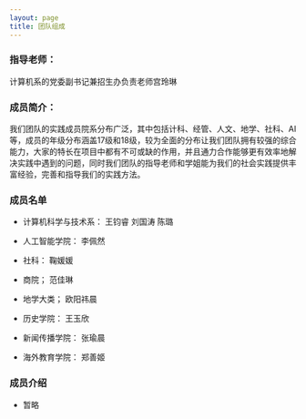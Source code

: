 ```yaml
---
layout: page
title: 团队组成
---
```

### 指导老师：
计算机系的党委副书记兼招生办负责老师宫玲琳 

### 成员简介：
我们团队的实践成员院系分布广泛，其中包括计科、经管、人文、地学、社科、AI等，成员的年级分布涵盖17级和18级，较为全面的分布让我们团队拥有较强的综合能力，大家的特长在项目中都有不可或缺的作用，并且通力合作能够更有效率地解决实践中遇到的问题，同时我们团队的指导老师和学姐能为我们的社会实践提供丰富经验，完善和指导我们的实践方法。

### 成员名单

- 计算机科学与技术系： 王钧睿 刘国涛 陈璐

- 人工智能学院： 李佩然

- 社科： 鞠媛媛

- 商院； 范佳琳

- 地学大类； 欧阳祎晨

- 历史学院： 王玉欣

- 新闻传播学院： 张瑜晨

- 海外教育学院： 郑善姬

### 成员介绍

- 暂略

